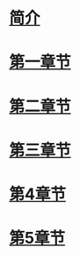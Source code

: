 # [简介](README.md)
# [第一章节](ch01.md)
# [第二章节](ch02.md)
# [第三章节](ch03.md)
# [第4章节](ch04.md)
# [第5章节](ch05.md)